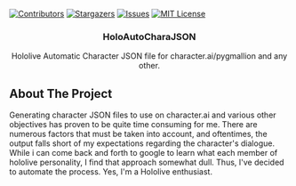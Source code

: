 [![Contributors][contributors-shield]][contributors-url]
[![Stargazers][stars-shield]][stars-url]
[![Issues][issues-shield]][issues-url]
[![MIT License][license-shield]][license-url]

<div align="center">
    <h3 align="center">HoloAutoCharaJSON</h3>
    <p align="center">
        Hololive Automatic Character JSON file for character.ai/pygmallion and any other.
        <br />
    </p>
</div>

<!-- ABOUT THE PROJECT -->
## About The Project

Generating character JSON files to use on character.ai and various other objectives has proven to be quite time consuming for me. There are numerous factors that must be taken into account, and oftentimes, the output falls short of my expectations regarding the character's dialogue. While i can come back and forth to google to learn what each member of hololive personality,  I find that approach somewhat dull. Thus, I've decided to automate the process. Yes, I'm a Hololive enthusiast.



<!-- MARKDOWN LINKS & IMAGES -->
<!-- https://www.markdownguide.org/basic-syntax/#reference-style-links -->
[contributors-shield]: https://img.shields.io/github/contributors/SynthpX/HoloAutoCharaJSON.svg?style=for-the-badge
[contributors-url]: https://github.com/SynthpX/HoloAutoCharaJSON/graphs/contributors
[stars-shield]: https://img.shields.io/github/stars/SynthpX/HoloAutoCharaJSON.svg?style=for-the-badge
[stars-url]: https://github.com/SynthpX/HoloAutoCharaJSON/stargazers
[issues-shield]: https://img.shields.io/github/issues/SynthpX/HoloAutoCharaJSON.svg?style=for-the-badge
[issues-url]: https://github.com/SynthpX/HoloAutoCharaJSON/issues
[license-shield]: https://img.shields.io/github/license/SynthpX/HoloAutoCharaJSON.svg?style=for-the-badge
[license-url]: https://github.com/SynthpX/HoloAutoCharaJSON/blob/master/LICENSE.txt
